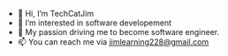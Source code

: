- 👋 Hi, I’m TechCatJim
- 👀 I’m interested in software developement
- 🌱 My passion driving me to become software engineer.
- 📫 You can reach me via jimlearning228@gmail.com

<!---
TechCatJim/TechCatJim is a ✨ special ✨ repository because its `README.md` (this file) appears on your GitHub profile.
You can click the Preview link to take a look at your changes.
--->
